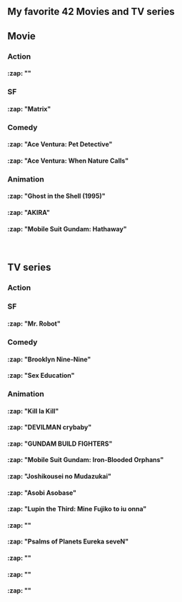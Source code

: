 <h2> My favorite 42 Movies and TV series </h2>


<h2> Movie </h2>

<h3> Action </h3>

<h4>:zap: "" </h4>


<h3> SF </h3>

<h4>:zap: "Matrix" </h4>


<h3> Comedy </h3>

<h4>:zap: "Ace Ventura: Pet Detective" </h4>

<h4>:zap: "Ace Ventura: When Nature Calls" </h4>



<h3> Animation </h3>

<h4>:zap: "Ghost in the Shell (1995)"</h4>

<h4>:zap: "AKIRA"</h4>

<h4>:zap: "Mobile Suit Gundam: Hathaway"</h4>


<br>
<h2> TV series </h2>


<h3> Action </h3>

<h3> SF </h3>

<h4>:zap: "Mr. Robot"</h4>

<h3> Comedy </h3>

<h4>:zap: "Brooklyn Nine-Nine"</h4>

<h4>:zap: "Sex Education"</h4>

<h3> Animation </h3>

<h4>:zap: "Kill la Kill" </h4>

<h4>:zap: "DEVILMAN crybaby" </h4>

<h4>:zap: "GUNDAM BUILD FIGHTERS" </h4>

<h4>:zap: "Mobile Suit Gundam: Iron-Blooded Orphans" </h4>

<h4>:zap: "Joshikousei no Mudazukai" </h4>

<h4>:zap: "Asobi Asobase" </h4>

<h4>:zap: "Lupin the Third: Mine Fujiko to iu onna" </h4>

<h4>:zap: "" </h4>


<h4>:zap: "Psalms of Planets Eureka seveN" </h4>
<h4>:zap: "" </h4>
<h4>:zap: "" </h4>
<h4>:zap: "" </h4>

